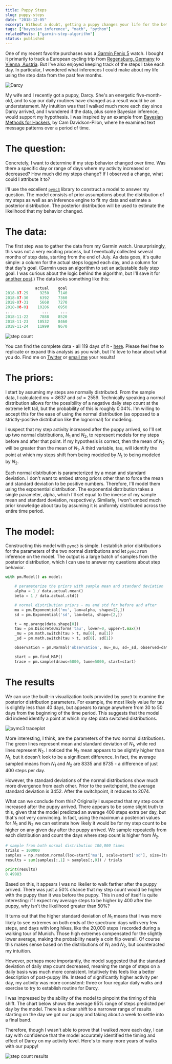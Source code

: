 ```yaml
---
title: Puppy Steps
slug: puppy-steps
date: "2018-12-05"
excerpt: Without a doubt, getting a puppy changes your life for the better. But I wanted to quantify this somehow. I used Bayesian inference to identify whether I logged more steps in the days since our puppy arrived.
tags: ["bayesian inference", "math", "python"]
relatedPosts: ["garmin-step-algorithm"]
status: published
---
```


One of my recent favorite purchases was a <a href="https://www.amazon.com/Garmin-Fenix-Slate-Gray-Black/dp/B01N7J9APR">Garmin Fenix 5</a> watch. I bought it primarily to track a European cycling trip from <a href="https://www.strava.com/activities/1785505507">Regensburg, Germany</a> to <a href="https://www.strava.com/activities/1785507923">Vienna, Austria</a>. But I've also enjoyed keeping track of the steps I take each day. In particular, I wondered what inferences I could make about my life using the step data from the past few months.

<img title="Follow Darcy on Instagram: @prideandprejudog" alt="Darcy" src="/img/darcy.jpg" />

My wife and I recently got a puppy, Darcy. She's an energetic five-month-old, and to say our daily routines have changed as a result would be an understatement. My intuition was that I walked much more each day since Darcy arrived, and I wondered if the data, plus some Bayesian inference, would support my hypothesis. I was inspired by an example from <a href="https://nbviewer.jupyter.org/github/CamDavidsonPilon/Probabilistic-Programming-and-Bayesian-Methods-for-Hackers/blob/master/Chapter1_Introduction/Ch1_Introduction_PyMC3.ipynb">Bayesian Methods for Hackers</a>, by Cam Davidson-Pilon, where he examined text message patterns over a period of time.

# The question:

Concretely, I want to determine if my step behavior changed over time. Was there a specific day or range of days where my activity increased or decreased? How much did my steps change? If I observed a change, what could I attribute it to?

I'll use the excellent <a href="https://docs.pymc.io/">`pymc3`</a> library to construct a model to answer my question. The model consists of prior assumptions about the distribution of my steps as well as an inference engine to fit my data and estimate a posterior distribution. The posterior distribution will be used to estimate the likelihood that my behavior changed.

# The data:

The first step was to gather the data from my Garmin watch. Unsurprisingly, this was not a very exciting process, but I eventually collected several months of step data, starting from the end of July. As data goes, it's quite simple: a column for the actual steps logged each day, and a column for that day's goal. (Garmin uses an algorithm to set an adjustable daily step goal. I was curious about the logic behind the algorithm, but I'll save it for <a href="/garmin-step-algorithm">another post</a>.) The data looks something like this:

```python
             actual    goal
2018-07-29     9250    7140
2018-07-30     6392    7360
2018-07-31     5668    7270
2018-08-01    10286    6950
...             ...     ...
2018-11-22     7888    8520
2018-11-23    10532    8460
2018-11-24    11999    8670
```

<img title="Daily Step Count" alt="step count" src="/img/puppy-steps1.png" />

You can find the complete data - all 119 days of it - <a href="/step-data.txt">here</a>. Please feel free to replicate or expand this analysis as you wish, but I'd love to hear about what you do. Find me on <a href="https://twitter.com/ashjasont">Twitter</a> or <a href="mailto:jason@ashanalytics.com">email me</a> your results!

# The priors:

I start by assuming my steps are normally distributed. From the sample data, I calculated $mu=8637$ and $sd=2559$. Technically speaking a normal distribution allows for the possibility of a negative daily step count at the extreme left tail, but the probability of this is roughly 0.04%. I'm willing to accept this for the ease of using the normal distribution (as opposed to a strictly-positive distribution like the lognormal) for modeling.

I suspect that my step activity increased after the puppy arrived, so I'll set up two normal distributions, $N_1$ and $N_2$, to represent models for my steps before and after that point. If my hypothesis is correct, then the mean of $N_2$ will be greater than the mean of $N_1$. A third variable, tau, will identify the point at which my steps shift from being modeled by $N_1$ to being modeled by $N_2$.

Each normal distribution is parameterized by a mean and standard deviation. I don't want to embed strong priors other than to force the mean and standard deviation to be positive numbers. Therefore, I'll model them using the exponential distribution. The exponential distribution takes a single parameter, alpha, which I'll set equal to the inverse of my sample mean and standard deviation, respectively. Similarly, I won't embed much prior knowledge about tau by assuming it is uniformly distributed across the entire time period.

# The model:

Constructing this model with `pymc3` is simple. I establish prior distributions for the parameters of the two normal distributions and let `pymc3` run inference on the model. The output is a large batch of samples from the posterior distribution, which I can use to answer my questions about step behavior.

```python
with pm.Model() as model:

    # parameterize the priors with sample mean and standard deviation
    alpha = 1 / data.actual.mean()
    beta = 1 / data.actual.std()

    # normal distribution priors - mu and std for before and after
    mu = pm.Exponential('mu', lam=alpha, shape=[2,])
    sd = pm.Exponential('sd', lam=beta, shape=[2,])

    t = np.arange(data.shape[0])
    tau = pm.DiscreteUniform('tau', lower=0, upper=t.max())
    _mu = pm.math.switch(tau > t, mu[0], mu[1])
    _sd = pm.math.switch(tau > t, sd[0], sd[1])

    observation = pm.Normal('observation', mu=_mu, sd=_sd, observed=data.actual)

    start = pm.find_MAP()
    trace = pm.sample(draws=5000, tune=5000, start=start)
```

# The results

We can use the built-in visualization tools provided by `pymc3` to examine the posterior distribution parameters. For example, the most likely value for tau is slightly less than 40 days, but appears to range anywhere from 30 to 50 days from the beginning of the time period. This suggests that the model did indeed identify a point at which my step data switched distributions.

<img title="PYMC3 traceplot" alt="pymc3 traceplot" src="/img/puppy-steps2.png" />

More interesting, I think, are the parameters of the two normal distributions. The green lines represent mean and standard deviation of $N_1$, while red lines represent $N_2$. I noticed the $N_2$ mean appears to be slightly higher than $N_1$, but it doesn't look to be a significant difference. In fact, the average sampled means from $N_1$ and $N_2$ are 8335 and 8735 - a difference of just 400 steps per day.

However, the standard deviations of the normal distributions show much more divergence from each other. Prior to the switchpoint, the average standard deviation is 3452. After the switchpoint, it reduces to 2074.

What can we conclude from this? Originally I suspected that my step count increased after the puppy arrived. There appears to be some slight truth to this, given that the model predicted an average 400 steps extra per day, but that's not very convincing. In fact, using the maximum a posteriori values for $N_1$ and $N_2$ we can estimate how likely it would be for my step count to be higher on any given day after the puppy arrived. We sample repeatedly from each distribution and count the days where step count is higher from $N_2$.

```python
# sample from both normal distribution 100,000 times
trials = 100000
samples = np.random.normal(loc=start['mu'], scale=start['sd'], size=(trials, 2))
results = sum(samples[:,1] > samples[:,0]) / trials

print(results)
0.49983
```

Based on this, it appears I was no likelier to walk farther after the puppy arrived. There was just a 50% chance that my step count would be higher with the puppy than it was before the puppy. This in and of itself is quite interesting: if I expect my average steps to be higher by 400 after the puppy, why isn't the likelihood greater than 50%?

It turns out that the higher standard deviation of $N_1$ means that I was more likely to see extremes on both ends of the spectrum: days with very few steps, and days with long hikes, like the 20,000 steps I recorded during a walking tour of Munich. Those high extremes compensated for the slightly lower average, making the probability nearly a coin flip overall. Of course this makes sense based on the distributions of $N_1$ and $N_2$, but counteracted my intuition.

However, perhaps more importantly, the model suggested that the standard deviation of daily step count decreased, meaning the range of steps on a daily basis was much more consistent. Intuitively this feels like a better description of post-puppy life. Instead of significantly higher activity per day, my activity was more consistent: three or four regular daily walks and exercise to try to establish routine for Darcy.

I was impressed by the ability of the model to pinpoint the timing of this shift. The chart below shows the average 95% range of steps predicted per day by the model. There is a clear shift to a narrower range of results starting on the day we got our puppy and taking about a week to settle into a final band.

Therefore, though I wasn't able to prove that I walked _more_ each day, I can say with confidence that the model accurately identified the timing and effect of Darcy on my activity level. Here's to many more years of walks with our puppy!

<img title="Final Results" alt="step count results" src="/img/puppy-steps3.png">
